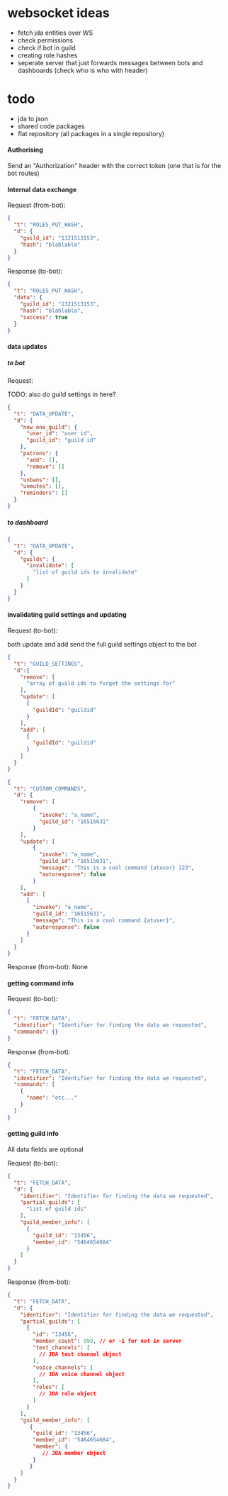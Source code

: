 # websocket ideas

- fetch jda entities over WS
- check permissions
- check if bot in guild
- creating role hashes
- seperate server that just forwards messages between bots and dashboards (check who is who with header)

# todo
- jda to json
- shared code packages
- flat repository (all packages in a single repository)

#### Authorising
Send an "Authorization" header with the correct token (one that is for the bot routes)


#### Internal data exchange
Request (from-bot):
```json
{
  "t": "ROLES_PUT_HASH",
  "d": {
    "guild_id": "1321513153",
    "hash": "blablabla"
  }
}
```
Response (to-bot):
```json
{
  "t": "ROLES_PUT_HASH",
  "data": {
    "guild_id": "1321513153",
    "hash": "blablabla",
    "success": true 
  }
}
```

#### data updates
##### to bot
Request:

TODO: also do guild settings in here? 
```json
{
  "t": "DATA_UPDATE",
  "d": {
    "new_one_guild": {
      "user_id": "user id",
      "guild_id": "guild id"
    },
    "patrons": {
      "add": [],
      "remove": []
    },
    "unbans": [],
    "unmutes": [],
    "reminders": []
  }
}
```

##### to dashboard
```json
{
  "t": "DATA_UPDATE",
  "d": {
    "guilds": {
      "invalidate": [
        "list of guild ids to invalidate"
      ]
    }
  }
}
```

#### invalidating guild settings and updating
Request (to-bot):

both update and add send the full guild settings object to the bot
```json
{
  "t": "GUILD_SETTINGS",
  "d":{
    "remove": [
      "array of guild ids to forget the settings for"
    ],
    "update": [
      {
        "guildId": "guildid"
      }
    ],
    "add": [
      {
        "guildId": "guildid"
      }
    ]
  } 
}
```
```json
{
  "t": "CUSTOM_COMMANDS",
  "d": {
    "remove": [
        {
          "invoke": "a_name",
          "guild_id": "16515631"
        }
    ],
    "update": [
        {
          "invoke": "a_name",
          "guild_id": "16515631",
          "message": "This is a cool command {atuser} 123",
          "autoresponse": false
        }
    ],
    "add": [
      {
        "invoke": "a_name",
        "guild_id": "16515631",
        "message": "This is a cool command {atuser}",
        "autoresponse": false
      }
    ]
  }
}
```
Response (from-bot): None

#### getting command info
Request (to-bot):
```json
{
  "t": "FETCH_DATA",
  "identifier": "Identifier for finding the data we requested",
  "commands": {}
}
```
Response (from-bot):
```json
{
  "t": "FETCH_DATA",
  "identifier": "Identifier for finding the data we requested",
  "commands": [
    {
      "name": "etc..."
    }
  ]
}
```

#### getting guild info
All data fields are optional

Request (to-bot):
```json
{
  "t": "FETCH_DATA",
  "d": {
    "identifier": "Identifier for finding the data we requested",
    "partial_guilds": [
      "list of guild ids"
    ],
    "guild_member_info": [
      {
        "guild_id": "13456",
        "member_id": "5464654684"
      }
    ]
  }
}
```
Response (from-bot):
```json
{
  "t": "FETCH_DATA",
  "d": {
    "identifier": "Identifier for finding the data we requested",
    "partial_guilds": [
      {
        "id": "13456",
        "member_count": 999, // or -1 for not in server
        "text_channels": [
          // JDA text channel object
        ],
        "voice_channels": [
          // JDA voice channel object
        ],
        "roles": [
          // JDA role object
        ]
      }
    ],
    "guild_member_info": [
       {
        "guild_id": "13456",
        "member_id": "5464654684",
        "member": {
           // JDA member object
        }
       }
    ]
  }
}
```
